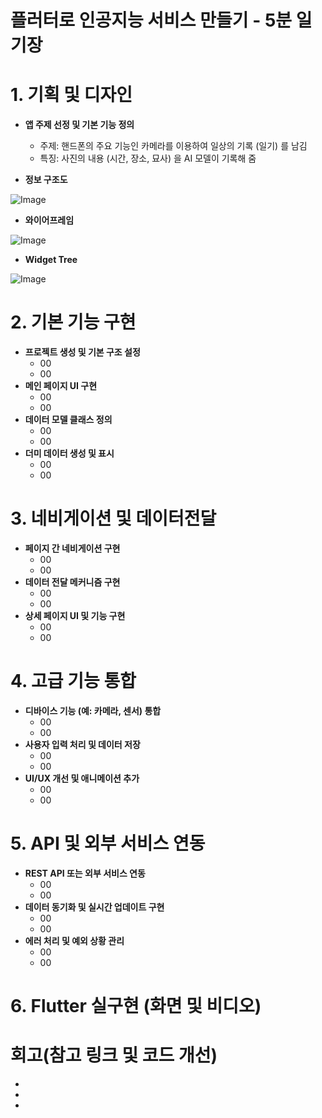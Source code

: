 # 플러터로 인공지능 서비스 만들기  - 5분 일기장

# 1. 기획 및 디자인
- **앱 주제 선정 및 기본 기능 정의**
    - 주제: 핸드폰의 주요 기능인 카메라를 이용하여 일상의 기록 (일기) 를 남김
    - 특징: 사진의 내용 (시간, 장소, 묘사) 을 AI 모델이 기록해 줌
      
- **정보 구조도**

![Image](https://github.com/user-attachments/assets/517bce9e-1b55-47c7-a1b6-3406dcf1500e)

- **와이어프레임**

![Image](https://github.com/user-attachments/assets/8f7cd94b-fb7a-475b-b92a-18fe5c09a224)

- **Widget Tree**

![Image](https://github.com/user-attachments/assets/5618a189-0c2e-404f-bfd0-f855c4eca5f6)

# 2. 기본 기능 구현
- **프로젝트 생성 및 기본 구조 설정**
    - 00
    - 00
- **메인 페이지 UI 구현**
    - 00
    - 00
- **데이터 모델 클래스 정의**
    - 00
    - 00
- **더미 데이터 생성 및 표시**
    - 00
    - 00
    
# 3. 네비게이션 및 데이터전달
- **페이지 간 네비게이션 구현**
    - 00
    - 00
- **데이터 전달 메커니즘 구현**
    - 00
    - 00
- **상세 페이지 UI 및 기능 구현**
    - 00
    - 00
  
# 4. 고급 기능 통합
- **디바이스 기능 (예: 카메라, 센서) 통합**
    - 00
    - 00
- **사용자 입력 처리 및 데이터 저장**
    - 00
    - 00
- **UI/UX 개선 및 애니메이션 추가**
    - 00
    - 00

# 5. API 및 외부 서비스 연동
 - **REST API 또는 외부 서비스 연동**
    - 00
    - 00
 - **데이터 동기화 및 실시간 업데이트 구현**
    - 00
    - 00
 - **에러 처리 및 예외 상황 관리**
    - 00
    - 00
      
# 6. Flutter 실구현 (화면 및 비디오)


# 회고(참고 링크 및 코드 개선)
  -
  -
  -
